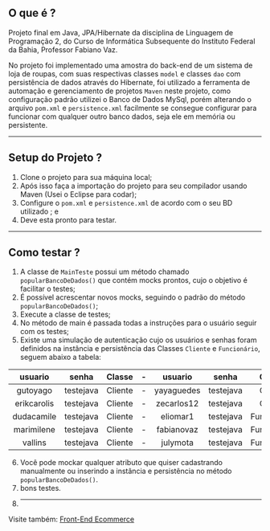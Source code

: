 <h2>  O que é ? </h2>

Projeto final em Java, JPA/Hibernate da disciplina de Linguagem de Programação 2, do Curso de Informática Subsequente do Instituto Federal da Bahia, 
Professor Fabiano Vaz.

No projeto foi implementado uma amostra do back-end de um sistema de loja de roupas, com suas respectivas classes `model` e classes `dao` com persistência 
de dados através do Hibernate, foi utilizado a ferramenta de automação e gerenciamento de projetos `Maven` neste projeto, como configuração padrão utilizei
o Banco de Dados MySql, porém alterando o arquivo `pom.xml` e `persistence.xml` facilmente se consegue configurar para funcionar com qualquer outro banco
dados, seja ele em memória ou persistente.

<hr>
<h2> Setup do Projeto ? </h2>

1. Clone o projeto para sua máquina local;
2. Após isso faça a importação do projeto para seu compilador usando Maven (Usei o Eclipse para codar);
3. Configure o `pom.xml` e `persistence.xml` de acordo com o seu BD utilizado ; e
4. Deve esta pronto para testar.

<hr>
<h2> Como testar ? </h2>

1. A classe de `MainTeste` possui um método chamado `popularBancoDeDados()` que contém mocks prontos, cujo o objetivo é facilitar o testes;
2. É possível acrescentar novos mocks, seguindo o padrão do método `popularBancoDeDados()`;
3. Execute a classe de testes;
4. No método de main é passada todas a instruções para o usuário seguir com os testes;
5. Existe uma simulação de autenticação cujo os usuários e senhas foram definidos na instância e persistência das Classes `Cliente` e `Funcionário`,
seguem abaixo a tabela: 

| usuario | senha | Classe | - | usuario | senha | Classe |
| :----: | :---: | :-----: | - | :----: | :---: | :-----: |
| gutoyago | testejava | Cliente | - | yayaguedes | testejava | Cliente |
| erikcarolis | testejava | Cliente | - | zecarlos12 | testejava | Cliente |
| dudacamile | testejava | Cliente | - | eliomar1 | testejava | Funcionario |
| marimilene | testejava | Cliente | - | fabianovaz | testejava | Funcionario |
| vallins | testejava | Cliente | - | julymota | testejava | Funcionario |

6. Você pode mockar qualquer atributo que quiser cadastrando manualmente ou inserindo a instância e persistência no método `popularBancoDeDados()`.
7. bons testes.
8. <hr>
Visite também: <a href="https://github.com/yagoal/ProjetoE-Commerce"> Front-End Ecommerce </a>




